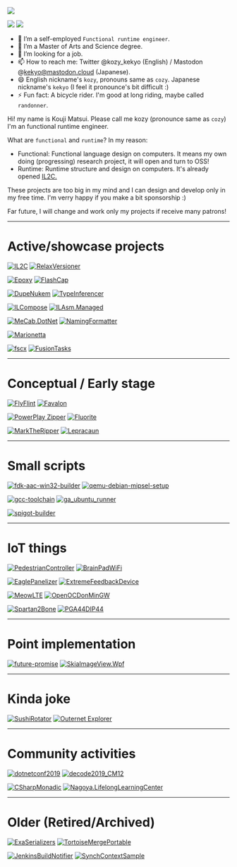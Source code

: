   ![](https://github-profile-summary-cards.vercel.app/api/cards/profile-details?username=kekyo&theme=github_dark)

  ![](https://github-profile-summary-cards.vercel.app/api/cards/stats?username=kekyo&theme=github_dark)
  ![](https://github-profile-summary-cards.vercel.app/api/cards/most-commit-language?username=kekyo&theme=github_dark)

- 🔭 I’m a self-employed `Functional runtime engineer`.
- 🌱 I’m a Master of Arts and Science degree.
- 👯 I’m looking for a job.
- 📫 How to reach me: Twitter @kozy_kekyo (English) / Mastodon @kekyo@mastodon.cloud (Japanese).
- 😄 English nickname's `kozy`, pronouns same as `cozy`. Japanese nickname's `kekyo` (I feel it pronounce's bit difficult :)
- ⚡ Fun fact: A bicycle rider. I'm good at long riding, maybe called `randonner`.

Hi! my name is Kouji Matsui. Please call me kozy (pronounce same as `cozy`)
I'm an functional runtime engineer.

What are `functional` and `runtime`? In my reason:

* Functional: Functional language design on computers. It means my own doing (progressing) research project, it will open and turn to OSS!
* Runtime: Runtime structure and design on computers. It's already opened [IL2C.](https://github.com/kekyo/IL2C)

These projects are too big in my mind and I can design and develop only in my free time.
I'm verry happy if you make a bit sponsorship :)

Far future, I will change and work only my projects if receive many patrons!

----

# Active/showcase projects

[![IL2C](https://github-readme-stats.vercel.app/api/pin/?username=kekyo&repo=IL2C&theme=github_dark)](https://github.com/kekyo/IL2C)
[![RelaxVersioner](https://github-readme-stats.vercel.app/api/pin/?username=kekyo&repo=CenterCLR.RelaxVersioner&theme=github_dark)](https://github.com/kekyo/CenterCLR.RelaxVersioner)

[![Epoxy](https://github-readme-stats.vercel.app/api/pin/?username=kekyo&repo=Epoxy&theme=github_dark)](https://github.com/kekyo/Epoxy)
[![FlashCap](https://github-readme-stats.vercel.app/api/pin/?username=kekyo&repo=FlashCap&theme=github_dark)](https://github.com/kekyo/FlashCap)

[![DupeNukem](https://github-readme-stats.vercel.app/api/pin/?username=kekyo&repo=DupeNukem&theme=github_dark)](https://github.com/kekyo/DupeNukem)
[![TypeInferencer](https://github-readme-stats.vercel.app/api/pin/?username=kekyo&repo=TypeInferencer&theme=github_dark)](https://github.com/kekyo/TypeInferencer)

[![ILCompose](https://github-readme-stats.vercel.app/api/pin/?username=kekyo&repo=ILCompose&theme=github_dark)](https://github.com/kekyo/ILCompose)
[![ILAsm.Managed](https://github-readme-stats.vercel.app/api/pin/?username=kekyo&repo=ILAsm.Managed&theme=github_dark)](https://github.com/kekyo/ILAsm.Managed)

[![MeCab.DotNet](https://github-readme-stats.vercel.app/api/pin/?username=kekyo&repo=MeCab.DotNet&theme=github_dark)](https://github.com/kekyo/MeCab.DotNet)
[![NamingFormatter](https://github-readme-stats.vercel.app/api/pin/?username=kekyo&repo=CenterCLR.NamingFormatter&theme=github_dark)](https://github.com/kekyo/CenterCLR.NamingFormatter)

[![Marionetta](https://github-readme-stats.vercel.app/api/pin/?username=kekyo&repo=Marionetta&theme=github_dark)](https://github.com/kekyo/Marionetta)

[![fscx](https://github-readme-stats.vercel.app/api/pin/?username=fscx-projects&repo=fscx&theme=github_dark)](https://github.com/fscx-projects/fscx)
[![FusionTasks](https://github-readme-stats.vercel.app/api/pin/?username=kekyo&repo=FSharp.Control.FusionTasks&theme=github_dark)](https://github.com/kekyo/FSharp.Control.FusionTasks)

----

# Conceptual / Early stage

[![FlyFlint](https://github-readme-stats.vercel.app/api/pin/?username=kekyo&repo=FlyFlint&theme=github_dark)](https://github.com/kekyo/FlyFlint)
[![Favalon](https://github-readme-stats.vercel.app/api/pin/?username=kekyo&repo=Favalon&theme=github_dark)](https://github.com/kekyo/Favalon)

[![PowerPlay Zipper](https://github-readme-stats.vercel.app/api/pin/?username=kekyo&repo=PowerPlayZipper&theme=github_dark)](https://github.com/kekyo/PowerPlayZipper)
[![Fluorite](https://github-readme-stats.vercel.app/api/pin/?username=kekyo&repo=Fluorite&theme=github_dark)](https://github.com/kekyo/Fluorite)

[![MarkTheRipper](https://github-readme-stats.vercel.app/api/pin/?username=kekyo&repo=MarkTheRipper&theme=github_dark)](https://github.com/kekyo/MarkTheRipper)
[![Lepracaun](https://github-readme-stats.vercel.app/api/pin/?username=kekyo&repo=Lepracaun&theme=github_dark)](https://github.com/kekyo/Lepracaun)

----

# Small scripts

[![fdk-aac-win32-builder](https://github-readme-stats.vercel.app/api/pin/?username=kekyo&repo=fdk-aac-win32-builder&theme=github_dark)](https://github.com/kekyo/fdk-aac-win32-builder)
[![qemu-debian-mipsel-setup](https://github-readme-stats.vercel.app/api/pin/?username=kekyo&repo=qemu-debian-mipsel-setup&theme=github_dark)](https://github.com/kekyo/qemu-debian-mipsel-setup)

[![gcc-toolchain](https://github-readme-stats.vercel.app/api/pin/?username=kekyo&repo=gcc-toolchain&theme=github_dark)](https://github.com/kekyo/gcc-toolchain)
[![ga_ubuntu_runner](https://github-readme-stats.vercel.app/api/pin/?username=kekyo&repo=ga_ubuntu_runner&theme=github_dark)](https://github.com/kekyo/ga_ubuntu_runner)

[![spigot-builder](https://github-readme-stats.vercel.app/api/pin/?username=kekyo&repo=spigot-builder&theme=github_dark)](https://github.com/kekyo/spigot-builder)

----

# IoT things

[![PedestrianController](https://github-readme-stats.vercel.app/api/pin/?username=kekyo&repo=PedestrianController&theme=github_dark)](https://github.com/kekyo/PedestrianController)
[![BrainPadWiFi](https://github-readme-stats.vercel.app/api/pin/?username=kekyo&repo=BrainPadWiFi&theme=github_dark)](https://github.com/kekyo/BrainPadWiFi)

[![EaglePanelizer](https://github-readme-stats.vercel.app/api/pin/?username=kekyo&repo=EaglePanelizer&theme=github_dark)](https://github.com/kekyo/EaglePanelizer)
[![ExtremeFeedbackDevice](https://github-readme-stats.vercel.app/api/pin/?username=kekyo&repo=ExtremeFeedbackDevice&theme=github_dark)](https://github.com/kekyo/ExtremeFeedbackDevice)

[![MeowLTE](https://github-readme-stats.vercel.app/api/pin/?username=kekyo&repo=MeowLTE&theme=github_dark)](https://github.com/kekyo/MeowLTE)
[![OpenOCDonMinGW](https://github-readme-stats.vercel.app/api/pin/?username=kekyo&repo=OpenOCDonMinGW&theme=github_dark)](https://github.com/kekyo/OpenOCDonMinGW)

[![Spartan2Bone](https://github-readme-stats.vercel.app/api/pin/?username=kekyo&repo=Spartan2Bone&theme=github_dark)](https://github.com/kekyo/Spartan2Bone)
[![PGA44DIP44](https://github-readme-stats.vercel.app/api/pin/?username=kekyo&repo=PGA44DIP44&theme=github_dark)](https://github.com/kekyo/PGA44DIP44)

----

# Point implementation

[![future-promise](https://github-readme-stats.vercel.app/api/pin/?username=kekyo&repo=future-promise&theme=github_dark)](https://github.com/kekyo/future-promise)
[![SkiaImageView.Wpf](https://github-readme-stats.vercel.app/api/pin/?username=kekyo&repo=SkiaImageView.Wpf&theme=github_dark)](https://github.com/kekyo/SkiaImageView.Wpf)

----

# Kinda joke

[![SushiRotator](https://github-readme-stats.vercel.app/api/pin/?username=kekyo&repo=CenterCLR.SushiRotator&theme=github_dark)](https://github.com/kekyo/CenterCLR.SushiRotator)
[![Outernet Explorer](https://github-readme-stats.vercel.app/api/pin/?username=kekyo&repo=OuternetExplorer&theme=github_dark)](https://github.com/kekyo/OuternetExplorer)

----

# Community activities

[![dotnetconf2019](https://github-readme-stats.vercel.app/api/pin/?username=kekyo&repo=dotnetconf2019&theme=github_dark)](https://github.com/kekyo/dotnetconf2019)
[![decode2019_CM12](https://github-readme-stats.vercel.app/api/pin/?username=kekyo&repo=decode2019_CM12&theme=github_dark)](https://github.com/kekyo/decode2019_CM12)

[![CSharpMonadic](https://github-readme-stats.vercel.app/api/pin/?username=kekyo&repo=CSharpMonadic&theme=github_dark)](https://github.com/kekyo/CSharpMonadic)
[![Nagoya.LifelongLearningCenter](https://github-readme-stats.vercel.app/api/pin/?username=kekyo&repo=Nagoya.LifelongLearningCenter&theme=github_dark)](https://github.com/kekyo/Nagoya.LifelongLearningCenter)

----

# Older (Retired/Archived)

[![ExaSerializers](https://github-readme-stats.vercel.app/api/pin/?username=kekyo&repo=CenterCLR.ExaSerializers&theme=github_dark)](https://github.com/kekyo/CenterCLR.ExaSerializers)
[![TortoiseMergePortable](https://github-readme-stats.vercel.app/api/pin/?username=kekyo&repo=TortoiseMergePortable&theme=github_dark)](https://github.com/kekyo/TortoiseMergePortable)

[![JenkinsBuildNotifier](https://github-readme-stats.vercel.app/api/pin/?username=kekyo&repo=JenkinsBuildNotifier&theme=github_dark)](https://github.com/kekyo/JenkinsBuildNotifier)
[![SynchContextSample](https://github-readme-stats.vercel.app/api/pin/?username=kekyo&repo=SynchContextSample&theme=github_dark)](https://github.com/kekyo/SynchContextSample)
